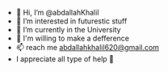 - 👋 Hi, I’m @abdallahKhalil
- 👀 I’m interested in futurestic stuff
- 🌱 I’m currently in the University
- 💞️ I'm willing  to make a defference 
- 📫 reach me abdallahkhalil620@gmail.com 
- I appreciate all type of help 👐
